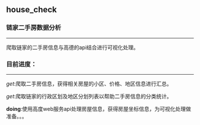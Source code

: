 house_check
--------------
### 链家二手房数据分析
--------------
爬取链家的二手房信息与高德的api结合进行可视化处理。

### 目前进度：
-----------
*get*:爬取二手房信息，获得相关房屋的小区、价格、地区信息进行汇总。

*get*:爬取链家的行政区划及地区分划列表以帮助二手房信息的分类统计。

**doing**:使用高度web服务api处理房屋信息，获得房屋坐标信息，为可视化处理做准备。。。

